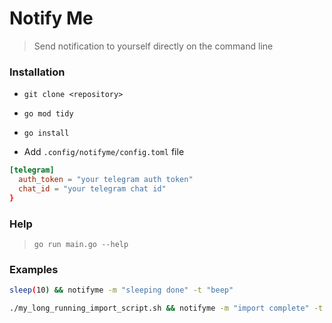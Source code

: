 # Notify Me

> Send notification to yourself directly on the command line

### Installation

- `git clone <repository>`
- `go mod tidy`
- `go install`

- Add `.config/notifyme/config.toml` file

```toml config.toml
[telegram]
  auth_token = "your telegram auth token"
  chat_id = "your telegram chat id"
}
```

### Help

> `go run main.go --help`

### Examples

```bash
sleep(10) && notifyme -m "sleeping done" -t "beep"

./my_long_running_import_script.sh && notifyme -m "import complete" -t "alert"
```
